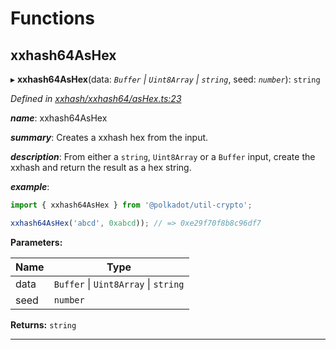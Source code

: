 

# Functions

<a id="xxhash64ashex"></a>

##  xxhash64AsHex

▸ **xxhash64AsHex**(data: *`Buffer` \| `Uint8Array` \| `string`*, seed: *`number`*): `string`

*Defined in [xxhash/xxhash64/asHex.ts:23](https://github.com/polkadot-js/common/blob/e397016/packages/util-crypto/src/xxhash/xxhash64/asHex.ts#L23)*

*__name__*: xxhash64AsHex

*__summary__*: Creates a xxhash hex from the input.

*__description__*: From either a `string`, `Uint8Array` or a `Buffer` input, create the xxhash and return the result as a hex string.

*__example__*:   

```javascript
import { xxhash64AsHex } from '@polkadot/util-crypto';

xxhash64AsHex('abcd', 0xabcd)); // => 0xe29f70f8b8c96df7
```

**Parameters:**

| Name | Type |
| ------ | ------ |
| data | `Buffer` \| `Uint8Array` \| `string` |
| seed | `number` |

**Returns:** `string`

___

